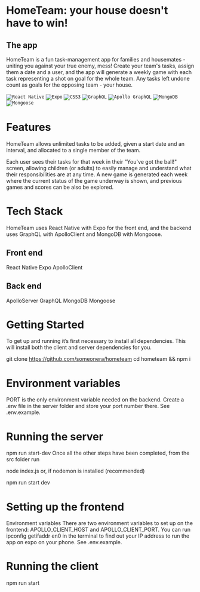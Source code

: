 # HomeTeam: your house doesn't have to win!

## The app 
HomeTeam is a fun task-management app for families and housemates - uniting you against your true enemy, mess!
Create your team's tasks, assign them a date and a user, and the app will generate a weekly game with each task representing a shot on goal for the whole team. Any tasks left undone count as goals for the opposing team - your house.

<code><img alt="React Native" src="https://img.shields.io/badge/-React%20Native-61dafb?logo=react&logoColor=white&style=for-the-badge"></code>
<code><img alt="Expo" src="https://img.shields.io/badge/-expo-000020?logo=expo&logoColor=white&style=for-the-badge"></code>
<code><img alt="CSS3" src="https://img.shields.io/badge/-CSS3-1572B6?logo=css3&logoColor=white&style=for-the-badge"></code>
<code><img alt="GraphQL" src="https://img.shields.io/badge/-GraphQL-e434aa?logo=graphql&logoColor=white&style=for-the-badge"></code>
<code><img alt="Apollo GraphQL" src="https://img.shields.io/badge/-Apollo%20GraphQL-311c87?logo=apollo-graphql&logoColor=white&style=for-the-badge"></code>
<code><img alt="MongoDB" src="https://img.shields.io/badge/-MongoDB-47a248?logo=mongoDB3&logoColor=white&style=for-the-badge"></code>
<code><img alt="Mongoose" src="https://img.shields.io/badge/-Mongoose-300D4f?logo=mongoDB3&logoColor=white&style=for-the-badge"></code>


# Features

HomeTeam allows unlimited tasks to be added, given a start date and an interval, and allocated to a single member of the team. 

Each user sees their tasks for that week in their "You've got the ball!" screen, allowing children (or adults) to easily manage and understand what their responsibilities are at any time. A new game is generated each week where the current status of the game underway is shown, and previous games and scores can be also be explored.

# Tech Stack

HomeTeam uses React Native with Expo for the front end, and the backend uses GraphQL with ApolloClient and MongoDB with Mongoose.

## Front end

React Native
Expo
ApolloClient

## Back end

ApolloServer
GraphQL
MongoDB
Mongoose

# Getting Started

To get up and running it’s first necessary to install all dependencies. This will install both the client and server dependencies for you.

git clone https://github.com/someonera/hometeam
cd hometeam && npm i

# Environment variables

PORT is the only environment variable needed on the backend. Create a .env file in the server folder and store your port number there. See .env.example.

# Running the server

npm run start-dev
Once all the other steps have been completed, from the src folder run

node index.js
or, if nodemon is installed (recommended)

npm run start dev

# Setting up the frontend

Environment variables
There are two environment variables to set up on the frontend: APOLLO_CLIENT_HOST and APOLLO_CLIENT_PORT.
You can run ipconfig getifaddr en0 in the terminal to find out your IP address to run the app on expo on your phone. See .env.example.

# Running the client

npm run start
